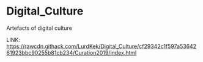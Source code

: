 # Digital_Culture
Artefacts of digital culture

LINK: https://rawcdn.githack.com/LurdKek/Digital_Culture/cf29342c1f597a5364261923bbc90255b81cb234/Curation2019/index.html
